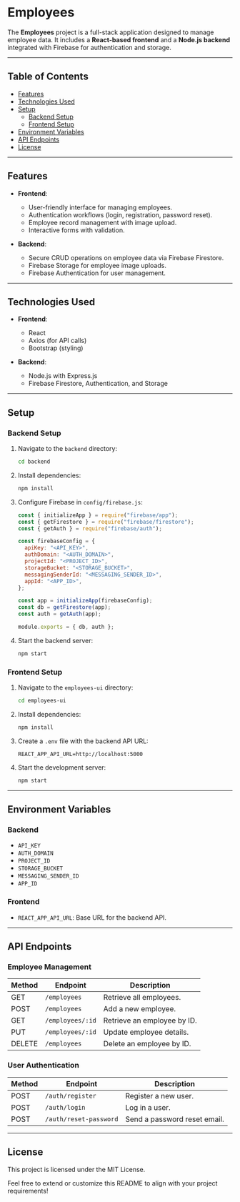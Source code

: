 # Employees

The **Employees** project is a full-stack application designed to manage employee data. It includes a **React-based frontend** and a **Node.js backend** integrated with Firebase for authentication and storage.

---

## Table of Contents

- [Features](#features)
- [Technologies Used](#technologies-used)
- [Setup](#setup)
  - [Backend Setup](#backend-setup)
  - [Frontend Setup](#frontend-setup)
- [Environment Variables](#environment-variables)
- [API Endpoints](#api-endpoints)
- [License](#license)

---

## Features

- **Frontend**:
  - User-friendly interface for managing employees.
  - Authentication workflows (login, registration, password reset).
  - Employee record management with image upload.
  - Interactive forms with validation.

- **Backend**:
  - Secure CRUD operations on employee data via Firebase Firestore.
  - Firebase Storage for employee image uploads.
  - Firebase Authentication for user management.

---

## Technologies Used

- **Frontend**:
  - React
  - Axios (for API calls)
  - Bootstrap (styling)

- **Backend**:
  - Node.js with Express.js
  - Firebase Firestore, Authentication, and Storage

---

## Setup

### Backend Setup

1. Navigate to the `backend` directory:
   ```bash
   cd backend
   ```
2. Install dependencies:
   ```bash
   npm install
   ```
3. Configure Firebase in `config/firebase.js`:
   ```javascript
   const { initializeApp } = require("firebase/app");
   const { getFirestore } = require("firebase/firestore");
   const { getAuth } = require("firebase/auth");

   const firebaseConfig = {
     apiKey: "<API_KEY>",
     authDomain: "<AUTH_DOMAIN>",
     projectId: "<PROJECT_ID>",
     storageBucket: "<STORAGE_BUCKET>",
     messagingSenderId: "<MESSAGING_SENDER_ID>",
     appId: "<APP_ID>",
   };

   const app = initializeApp(firebaseConfig);
   const db = getFirestore(app);
   const auth = getAuth(app);

   module.exports = { db, auth };
   ```
4. Start the backend server:
   ```bash
   npm start
   ```

### Frontend Setup

1. Navigate to the `employees-ui` directory:
   ```bash
   cd employees-ui
   ```
2. Install dependencies:
   ```bash
   npm install
   ```
3. Create a `.env` file with the backend API URL:
   ```env
   REACT_APP_API_URL=http://localhost:5000
   ```
4. Start the development server:
   ```bash
   npm start
   ```

---

## Environment Variables

### Backend

- `API_KEY`
- `AUTH_DOMAIN`
- `PROJECT_ID`
- `STORAGE_BUCKET`
- `MESSAGING_SENDER_ID`
- `APP_ID`

### Frontend

- `REACT_APP_API_URL`: Base URL for the backend API.

---

## API Endpoints

### Employee Management

| Method | Endpoint         | Description                 |
| ------ | ---------------- | --------------------------- |
| GET    | `/employees`     | Retrieve all employees.     |
| POST   | `/employees`     | Add a new employee.         |
| GET    | `/employees/:id` | Retrieve an employee by ID. |
| PUT    | `/employees/:id` | Update employee details.    |
| DELETE | `/employees`     | Delete an employee by ID.   |

### User Authentication

| Method | Endpoint               | Description                  |
| ------ | ---------------------- | ---------------------------- |
| POST   | `/auth/register`       | Register a new user.         |
| POST   | `/auth/login`          | Log in a user.               |
| POST   | `/auth/reset-password` | Send a password reset email. |

---

## License

This project is licensed under the MIT License.

Feel free to extend or customize this README to align with your project requirements!
